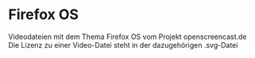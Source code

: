 # Firefox OS

Videodateien mit dem Thema Firefox OS vom Projekt openscreencast.de    
Die Lizenz zu einer Video-Datei steht in der dazugehörigen .svg-Datei
